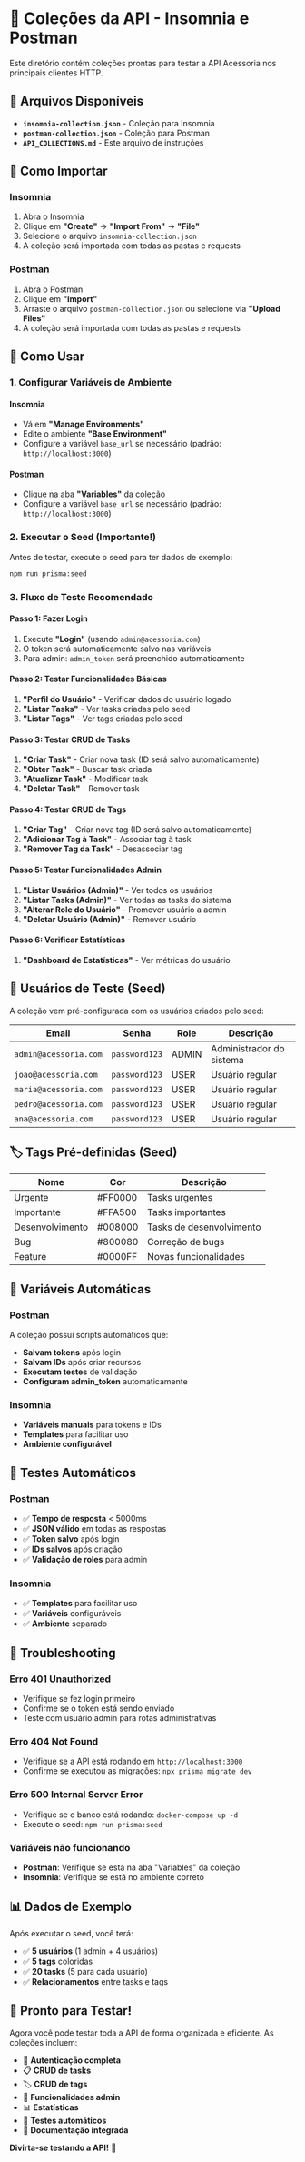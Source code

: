 # 🚀 Coleções da API - Insomnia e Postman

Este diretório contém coleções prontas para testar a API Acessoria nos principais clientes HTTP.

## 📁 Arquivos Disponíveis

- **`insomnia-collection.json`** - Coleção para Insomnia
- **`postman-collection.json`** - Coleção para Postman
- **`API_COLLECTIONS.md`** - Este arquivo de instruções

## 🔧 Como Importar

### Insomnia
1. Abra o Insomnia
2. Clique em **"Create"** → **"Import From"** → **"File"**
3. Selecione o arquivo `insomnia-collection.json`
4. A coleção será importada com todas as pastas e requests

### Postman
1. Abra o Postman
2. Clique em **"Import"**
3. Arraste o arquivo `postman-collection.json` ou selecione via **"Upload Files"**
4. A coleção será importada com todas as pastas e requests

## 🎯 Como Usar

### 1. Configurar Variáveis de Ambiente

#### Insomnia
- Vá em **"Manage Environments"**
- Edite o ambiente **"Base Environment"**
- Configure a variável `base_url` se necessário (padrão: `http://localhost:3000`)

#### Postman
- Clique na aba **"Variables"** da coleção
- Configure a variável `base_url` se necessário (padrão: `http://localhost:3000`)

### 2. Executar o Seed (Importante!)

Antes de testar, execute o seed para ter dados de exemplo:

```bash
npm run prisma:seed
```

### 3. Fluxo de Teste Recomendado

#### Passo 1: Fazer Login
1. Execute **"Login"** (usando `admin@acessoria.com`)
2. O token será automaticamente salvo nas variáveis
3. Para admin: `admin_token` será preenchido automaticamente

#### Passo 2: Testar Funcionalidades Básicas
1. **"Perfil do Usuário"** - Verificar dados do usuário logado
2. **"Listar Tasks"** - Ver tasks criadas pelo seed
3. **"Listar Tags"** - Ver tags criadas pelo seed

#### Passo 3: Testar CRUD de Tasks
1. **"Criar Task"** - Criar nova task (ID será salvo automaticamente)
2. **"Obter Task"** - Buscar task criada
3. **"Atualizar Task"** - Modificar task
4. **"Deletar Task"** - Remover task

#### Passo 4: Testar CRUD de Tags
1. **"Criar Tag"** - Criar nova tag (ID será salvo automaticamente)
2. **"Adicionar Tag à Task"** - Associar tag à task
3. **"Remover Tag da Task"** - Desassociar tag

#### Passo 5: Testar Funcionalidades Admin
1. **"Listar Usuários (Admin)"** - Ver todos os usuários
2. **"Listar Tasks (Admin)"** - Ver todas as tasks do sistema
3. **"Alterar Role do Usuário"** - Promover usuário a admin
4. **"Deletar Usuário (Admin)"** - Remover usuário

#### Passo 6: Verificar Estatísticas
1. **"Dashboard de Estatísticas"** - Ver métricas do usuário

## 👥 Usuários de Teste (Seed)

A coleção vem pré-configurada com os usuários criados pelo seed:

| Email | Senha | Role | Descrição |
|-------|-------|------|-----------|
| `admin@acessoria.com` | `password123` | ADMIN | Administrador do sistema |
| `joao@acessoria.com` | `password123` | USER | Usuário regular |
| `maria@acessoria.com` | `password123` | USER | Usuário regular |
| `pedro@acessoria.com` | `password123` | USER | Usuário regular |
| `ana@acessoria.com` | `password123` | USER | Usuário regular |

## 🏷️ Tags Pré-definidas (Seed)

| Nome | Cor | Descrição |
|------|-----|-----------|
| Urgente | #FF0000 | Tasks urgentes |
| Importante | #FFA500 | Tasks importantes |
| Desenvolvimento | #008000 | Tasks de desenvolvimento |
| Bug | #800080 | Correção de bugs |
| Feature | #0000FF | Novas funcionalidades |

## 🔄 Variáveis Automáticas

### Postman
A coleção possui scripts automáticos que:
- **Salvam tokens** após login
- **Salvam IDs** após criar recursos
- **Executam testes** de validação
- **Configuram admin_token** automaticamente

### Insomnia
- **Variáveis manuais** para tokens e IDs
- **Templates** para facilitar uso
- **Ambiente configurável**

## 🧪 Testes Automáticos

### Postman
- ✅ **Tempo de resposta** < 5000ms
- ✅ **JSON válido** em todas as respostas
- ✅ **Token salvo** após login
- ✅ **IDs salvos** após criação
- ✅ **Validação de roles** para admin

### Insomnia
- ✅ **Templates** para facilitar uso
- ✅ **Variáveis** configuráveis
- ✅ **Ambiente** separado

## 🚨 Troubleshooting

### Erro 401 Unauthorized
- Verifique se fez login primeiro
- Confirme se o token está sendo enviado
- Teste com usuário admin para rotas administrativas

### Erro 404 Not Found
- Verifique se a API está rodando em `http://localhost:3000`
- Confirme se executou as migrações: `npx prisma migrate dev`

### Erro 500 Internal Server Error
- Verifique se o banco está rodando: `docker-compose up -d`
- Execute o seed: `npm run prisma:seed`

### Variáveis não funcionando
- **Postman**: Verifique se está na aba "Variables" da coleção
- **Insomnia**: Verifique se está no ambiente correto

## 📊 Dados de Exemplo

Após executar o seed, você terá:
- ✅ **5 usuários** (1 admin + 4 usuários)
- ✅ **5 tags** coloridas
- ✅ **20 tasks** (5 para cada usuário)
- ✅ **Relacionamentos** entre tasks e tags

## 🎉 Pronto para Testar!

Agora você pode testar toda a API de forma organizada e eficiente. As coleções incluem:

- 🔐 **Autenticação completa**
- 📋 **CRUD de tasks**
- 🏷️ **CRUD de tags**
- 👑 **Funcionalidades admin**
- 📊 **Estatísticas**
- 🧪 **Testes automáticos**
- 📝 **Documentação integrada**

**Divirta-se testando a API!** 🚀
